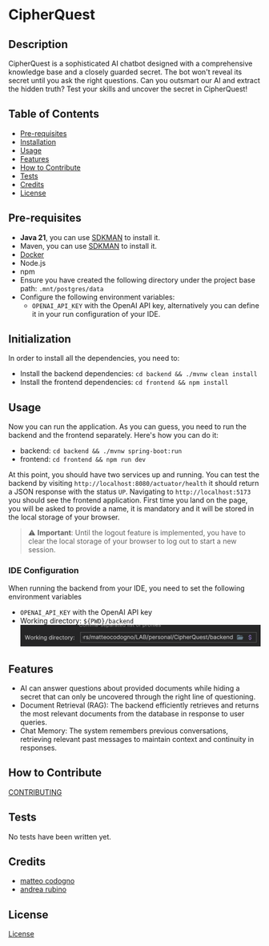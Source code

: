 # CipherQuest

## Description

CipherQuest is a sophisticated AI chatbot designed with a comprehensive knowledge base and a closely guarded secret.
The bot won't reveal its secret until you ask the right questions. Can you outsmart our AI and extract the hidden truth? Test your skills and uncover the secret in CipherQuest!

## Table of Contents

- [Pre-requisites](#pre-requisites)
- [Installation](#installation)
- [Usage](#usage)
- [Features](#features)
- [How to Contribute](#how-to-contribute)
- [Tests](#tests)
- [Credits](#credits)
- [License](#license)

## Pre-requisites

- **Java 21**, you can use [SDKMAN](https://sdkman.io/) to install it.
- Maven, you can use [SDKMAN](https://sdkman.io/) to install it.
- [Docker](https://www.docker.com/)
- Node.js
- npm
- Ensure you have created the following directory under the project base path: `.mnt/postgres/data`
- Configure the following environment variables:
  - `OPENAI_API_KEY` with the OpenAI API key, alternatively you can define it in your run configuration of your IDE.

## Initialization

In order to install all the dependencies, you need to:

- Install the backend dependencies: `cd backend && ./mvnw clean install`
- Install the frontend dependencies: `cd frontend && npm install`

## Usage

Now you can run the application. As you can guess, you need to run the backend and the frontend separately. Here's how you can do it:

- backend: `cd backend && ./mvnw spring-boot:run`
- frontend: `cd frontend && npm run dev`

At this point, you should have two services up and running. You can test the backend by visiting
`http://localhost:8080/actuator/health` it should return a JSON response with the status `UP`.
Navigating to `http://localhost:5173` you should see the frontend application. First time you land on the page, you
will be asked to provide a name, it is mandatory and it will be stored in the local storage of your browser.

> ⚠️ **Important**: Until the logout feature is implemented, you have to clear the local storage of your browser to
log out to start a new session.

### IDE Configuration

When running the backend from your IDE, you need to set the following environment variables
- `OPENAI_API_KEY` with the OpenAI API key
- Working directory: `${PWD}/backend`
![IDE Configuration](./docs/assets/working-dir.png)

## Features

- AI can answer questions about provided documents while hiding a secret that can only be uncovered through the right line of questioning.
- Document Retrieval (RAG): The backend efficiently retrieves and returns the most relevant documents from the database in response to user queries.
- Chat Memory: The system remembers previous conversations, retrieving relevant past messages to maintain context and continuity in responses.

## How to Contribute

[CONTRIBUTING](CONTRIBUTING.md)

## Tests

No tests have been written yet.

## Credits

- [matteo codogno](https://github.com/matteocodogno)
- [andrea rubino](https://github.com/rubin0)

## License

[License](LICENSE.md)


